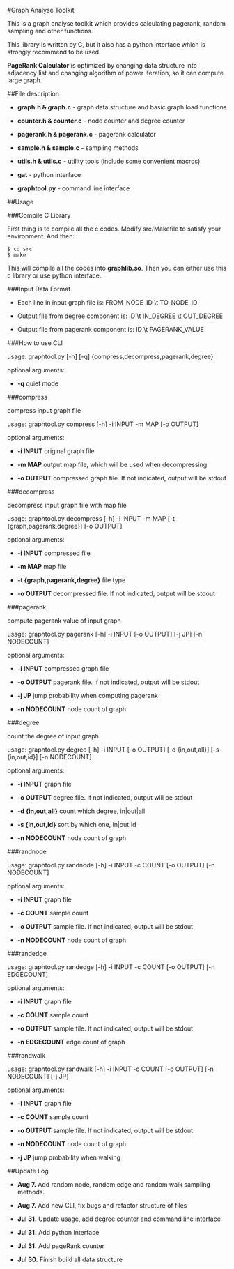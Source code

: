 #Graph Analyse Toolkit

This is a graph analyse toolkit which provides calculating pagerank, random sampling and other functions.

This library is written by C, but it also has a python interface which is strongly recommend to be used.

**PageRank Calculator** is optimized by changing data structure into adjacency list and changing algorithm of power iteration, so it can compute large graph.



##File description

* **graph.h & graph.c** - graph data structure and basic graph load functions

* **counter.h & counter.c** - node counter and degree counter

* **pagerank.h & pagerank.c** - pagerank calculator

* **sample.h & sample.c** - sampling methods

* **utils.h & utils.c** - utility tools (include some convenient macros)

* **gat** - python interface

* **graphtool.py** - command line interface



##Usage

###Compile C Library

First thing is to compile all the c codes. Modify src/Makefile to satisfy your environment. And then:

```shell
$ cd src
$ make
```

This will compile all the codes into **graphlib.so**. Then you can either use this c library or use python interface.

###Input Data Format

* Each line in input graph file is: FROM_NODE_ID \t TO_NODE_ID

* Output file from degree component is: ID \t IN_DEGREE \t OUT_DEGREE

* Output file from pagerank component is: ID \t PAGERANK_VALUE

###How to use CLI

usage: graphtool.py [-h] [-q] {compress,decompress,pagerank,degree}

optional arguments:

*  **-q**                    quiet mode


###compress

compress input graph file

usage: graphtool.py compress [-h] -i INPUT -m MAP [-o OUTPUT]

optional arguments:

* **-i INPUT**    original graph file

* **-m MAP**      output map file, which will be used when decompressing

* **-o OUTPUT**   compressed graph file. If not indicated, output will be stdout



###decompress

decompress input graph file with map file

usage: graphtool.py decompress [-h] -i INPUT -m MAP [-t {graph,pagerank,degree}] [-o OUTPUT]

optional arguments:

* **-i INPUT**              compressed file

* **-m MAP**                map file

* **-t {graph,pagerank,degree}** file type

* **-o OUTPUT**             decompressed file. If not indicated, output will be stdout



###pagerank

compute pagerank value of input graph

usage: graphtool.py pagerank [-h] -i INPUT [-o OUTPUT] [-j JP] [-n NODECOUNT]

optional arguments:

* **-i INPUT**      compressed graph file

* **-o OUTPUT**     pagerank file. If not indicated, output will be stdout

* **-j JP**         jump probability when computing pagerank

* **-n NODECOUNT**  node count of graph



###degree

count the degree of input graph

usage: graphtool.py degree [-h] -i INPUT [-o OUTPUT] [-d {in,out,all}] [-s {in,out,id}] [-n NODECOUNT]

optional arguments:

* **-i INPUT**         graph file

* **-o OUTPUT**        degree file. If not indicated, output will be stdout

* **-d {in,out,all}**  count which degree, in|out|all

* **-s {in,out,id}**   sort by which one, in|out|id

* **-n NODECOUNT**     node count of graph



###randnode

usage: graphtool.py randnode [-h] -i INPUT -c COUNT [-o OUTPUT] [-n NODECOUNT]

optional arguments:

* **-i INPUT**     graph file

* **-c COUNT**      sample count

* **-o OUTPUT**     sample file. If not indicated, output will be stdout

* **-n NODECOUNT**  node count of graph



###randedge

usage: graphtool.py randedge [-h] -i INPUT -c COUNT [-o OUTPUT] [-n EDGECOUNT]

optional arguments:

* **-i INPUT**    graph file
  
* **-c COUNT**      sample count
  
* **-o OUTPUT**     sample file. If not indicated, output will be stdout
  
* **-n EDGECOUNT**  edge count of graph



###randwalk

usage: graphtool.py randwalk [-h] -i INPUT -c COUNT [-o OUTPUT] [-n NODECOUNT] [-j JP]

optional arguments:

* **-i INPUT**      graph file

* **-c COUNT**      sample count

* **-o OUTPUT**     sample file. If not indicated, output will be stdout

* **-n NODECOUNT**  node count of graph

* **-j JP**         jump probability when walking


##Update Log

* **Aug 7.**  Add random node, random edge and random walk sampling methods.

* **Aug 7.**  Add new CLI, fix bugs and refactor structure of files

* **Jul 31.** Update usage, add degree counter and command line interface

* **Jul 31.** Add python interface

* **Jul 31.** Add pageRank counter

* **Jul 30.** Finish build all data structure